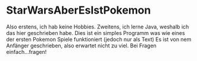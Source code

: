 # StarWarsAberEsIstPokemon
Also erstens, ich hab keine Hobbies. Zweitens, ich lerne Java, weshalb ich das hier geschrieben habe.
Dies ist ein simples Programm was wie eines der ersten Pokemon Spiele funktioniert (jedoch nur als Text)
Es ist von nem Anfänger geschrieben, also erwartet nicht zu viel.
Bei Fragen einfach...fragen!
